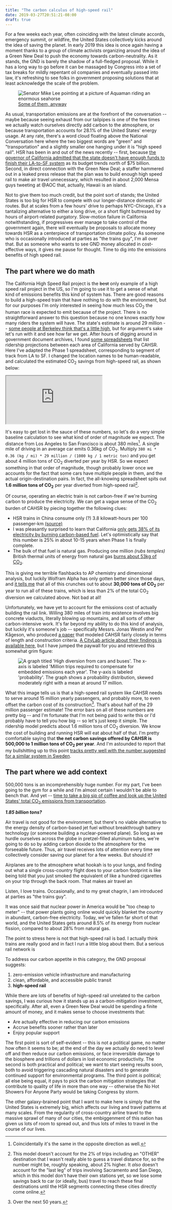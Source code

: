 ```yaml
---
title: "The carbon calculus of high-speed rail"
date: 2019-03-27T20:51:21-08:00
draft: true
---
```


For a few weeks each year, often coinciding with the latest climate accords, emergency summit, or wildfire, the United States collectively kicks around the idea of saving the planet. In early 2019 this idea is once again having a moment thanks to a group of climate activists organizing around the idea of a Green New Deal to push the economy towards carbon-neutrality. As it stands, the GND is barely the shadow of a full-fledged proposal. While it has a long way to go before it can be massaged by Congress into a set of tax breaks for mildly repentant oil companies and eventually passed into law, it's refreshing to see folks in government proposing solutions that at least acknowledge the scale of the problem.

<figure class="img">
    <img src="/images/mike-lee.png" alt="Senator Mike Lee pointing at a picture of Aquaman riding an enormous seahorse"/>
    <figcaption>
        <a href="https://twitter.com/_waleedshahid/status/1110580141493755904">Some of them, anyway
        </a>
    </figcaption>
</figure>

As usual, transportation emissions are at the forefront of the conversation -- maybe because seeing exhaust from our tailpipes is one of the few times we actually watch ourselves directly add carbon to the atmosphere, or because transportation accounts for 28.1% of the United States' energy usage. At any rate, there's a word cloud floating above the National Conversation here where the two biggest words are "green" and "transportation" and a slightly smaller one hanging under it is "high speed rail". HSR has been in and out of the news recently -- first, because [the governor of California admitted that the state doesn't have enough funds to finish their LA-to-SF system](https://sf.curbed.com/2019/2/12/18222279/governor-gavin-newsom-high-speed-rail-canceled-california) as its budget trends north of $75 billion. Second, in direct connection with the Green New Deal; a staffer hammered out in a leaked press release that the plan was to build enough high speed rail to make air travel unnecessary, which resulted in about 2,000 Mensa guys tweeting at @AOC that, actually, Hawaii is an island.

Not to give them too much credit, but the point sort of stands; the United States is too big for HSR to compete with our longer-distance domestic air routes. But at scales from a few hours' drive to perhaps NYC-Chicago, it's a tantalizing alternative to either a long drive, or a short flight buttressed by hours of airport-related purgatory. Slow-motion failure in California notwithstanding, if progressives ever manage to take control of the government again, there will eventually be proposals to allocate money towards HSR as a centerpiece of transportation climate policy. As someone who is occasionally introduced at parties as "the trains guy", I'm all over that. But as someone who wants to see GND money allocated in cost-effective ways, it gives me pause for thought. Time to dig into the emissions benefits of high speed rail.

## The part where we do math

The California High Speed Rail project is the ~~best~~ only example of a high speed rail project in the US, so I'm going to use it to get a sense of what kind of emissions benefits this kind of system has. There are good reasons to build a high-speed train that have nothing to do with the environment, but for our purposes I'm only interested in seeing how much less CO<sub>2</sub> the human race is expected to emit because of the project. There is no straightforward answer to this question because no one knows exactly how many riders the system will have. The state's estimate is around 29 million -- [some people at Berkeley think that's a little high](https://its.berkeley.edu/news/its/2010/07/01), but for argument's sake let's run with it and see how far we get. After hours of digging around in government document archives, I found [some spreadsheets](http://calhsr.com/resources/ridership-forecast/) that list ridership projections between each area of California served by CAHSR. Here I've adapted the Phase 1 spreadsheet, corresponding to segment of track from LA to SF. I changed the location names to be human-readable, and calculated the estimated CO<sub>2</sub> savings from high-speed rail, as shown below:

<iframe class="big-iframe" src="https://docs.google.com/spreadsheets/d/e/2PACX-1vTSjiFE3oIPsmnQlBeS0EXJfISqOH5f0DRoIAYd8iueA9Gua2ClxytqF_boivxscAWbf_Rd5L-hhwLI/pubhtml?widget=true&amp;headers=false" class=></iframe>

It's easy to get lost in the sauce of these numbers, so let's do a very simple baseline calculation to see what kind of order of magnitude we expect. The distance from Los Angeles to San Francisco is about 380 miles[^1]. A single mile of driving in an average car emits 0.36kg of CO<sub>2</sub>. Multiply `380 mi * 0.36 (kg / mi) * 29 million / (1000 kg / 1 metric ton)` and you get about 4 million tons of CO<sub>2</sub> diverted per year by HSR. So we expect something in that order of magnitude, though probably lower once we accounts for the fact that some cars have multiple people in them, and the actual origin-destination pairs. In fact, the all-knowing spreadsheet spits out **1.6 million tons of CO<sub>2</sub>** per year diverted from high-speed rail[^2].

Of course, operating an electric train is not carbon-free if we're burning carbon to produce the electricity. We can get a vague sense of the CO<sub>2</sub> burden of CAHSR by piecing together the following clues:

- HSR trains in China consume only (?) 3.8 kilowatt-hours per 100 passenger-km [(source)](http://en.people.cn/n3/2017/0929/c90000-9275504.html)
- I was pleasantly surprised to learn that California [only gets 38% of its electricity by burning carbon-based fuel](https://www.energy.ca.gov/almanac/electricity_data/total_system_power.html). Let's optimistically say that this number is 25% in about 10-15 years when Phase 1 is finally complete.
- The bulk of that fuel is natural gas. Producing one million _(rubs temples)_ British thermal units of energy from natural gas [burns about 53kg of CO<sub>2</sub>](https://www.eia.gov/environment/emissions/co2_vol_mass.php).

This is giving me terrible flashbacks to AP chemistry and dimensional analysis, but luckily Wolfram Alpha has only gotten better since those days, and [it tells me](https://www.wolframalpha.com/input/?i=0.25+*+29+million+passengers++*+(3.8kwh+%2F+(passenger+*+100+kilometer))+*+(380+miles)+*+(53+kg+CO2+%2F+1e6+BTU)) that all of this crunches out to about **30,000 tons of CO<sub>2</sub>** per year to run all of these trains, which is less than 2% of the total CO<sub>2</sub> diversion we calculated above. Not bad at all!

Unfortunately, we have yet to account for the emissions cost of actually building the rail link. Willing 380 miles of train into existence involves big concrete viaducts, literally blowing up mountains, and all sorts of other carbon-intensive work. It's far beyond my ability to do this kind of analysis, but luckily it's someone's job -- specifically Messrs. Jonas Westin and Per Kågeson, who produced [a paper](https://doi.org/10.1016/j.trd.2011.09.006) that modeled CAHSR fairly closely in terms of length and construction criteria. [A CityLab article about their findings is available here](https://www.citylab.com/transportation/2011/11/how-green-high-speed-rail/492/), but I have jumped the paywall for you and retrieved this somewhat grim figure:

<figure class="img">
    <img src="/images/hsr-offset.png" alt="A graph titled 'High diversion from cars and buses'. The x-axis is labeled 'Million trips required to compensate for embedded emissions each year'. The y-axis is labeled 'probability'. The graph shows a probability distribution, skewed moderately right with a mean at around 17 million."/>
</figure>

What this image tells us is that a high-speed rail system like CAHSR needs to serve around 15 million yearly passengers, and probably more, to even offset the carbon cost of its construction[^3]. That's about half of the 29 million passenger estimate! The error bars on all of these numbers are pretty big -- and I'm fortunate that I'm not being paid to write this or I'd probably have to tell you how big -- so let's just keep it simple. The ridership model predicts about 1.6 million tons of CO<sub>2</sub> diversion. We know the cost of building and running HSR will eat about half of that. I'm pretty comfortable saying that **the net carbon savings offered by CAHSR is 500,000 to 1 million tons of CO<sub>2</sub> per year**. And I'm astounded to report that my bullshitting up to this point [tracks pretty well with the number suggested for a similar system in Sweden](https://doi.org/10.1016/j.trd.2010.12.004).

## The part where we add context

500,000 tons is an incomprehensibly huge number. For my part, I've been going to the gym for a while and I'm almost certain I wouldn't be able to bench that. And yet -- [time to take a big sip of coffee and look up the United States' total CO<sub>2</sub> emissions from transportation](https://nepis.epa.gov/Exe/ZyPDF.cgi?Dockey=P100USI5.pdf).

_**1.85 billion tons?**_



Air travel is not good for the environment, but there's no viable alternative to the energy density of carbon-based jet fuel without breakthrough battery technology (or someone building a nuclear-powered plane). So long as we hurdle ourselves across the globe in pretzel-filled aluminum tubes, we're going to do so by adding carbon dioxide to the atmosphere for the forseeable future. Thus, air travel receives lots of attention every time we collectively consider saving our planet for a few weeks. But should it?

Airplanes are to the atmosphere what hookah is to your lungs, and finding out what a single cross-country flight does to your carbon footprint is like being told that you just smoked the equivalent of like a hundred cigarettes on your trip through the back room. That makes air travel an 

Listen, I love trains. Occasionally, and to my great chagrin, I am introduced at parties as "the trains guy".

It was once said that nuclear power in America would be "too cheap to meter" -- that power plants going online would quickly blanket the country in abundant, carbon-free electricity. Today, we've fallen far short of that world, and the United States gets around 8.5% of its energy from nuclear fission, compared to about 28% from natural gas.

The point to stress here is not that high-speed rail is bad. I actually think trains are really good and in fact I run a little blog about them. But a serious rail network is

 To address our carbon appetite in this category, the GND proposal suggests:

1. zero-emission vehicle infrastructure and manufacturing
2. clean, affordable, and accessible public transit
3. **high-speed rail**

While there are lots of benefits of high-speed rail unrelated to the carbon savings, I was curious how it stands up as a carbon-mitigation investment, specifically. After all, even a Green New Deal would be spending a finite amount of money, and it makes sense to choose investments that:

- Are actually effective in reducing our carbon emissions
- Accrue benefits sooner rather than later
- Enjoy popular support

The first point is sort of self-evident -- this is not a political game, no matter how often it seems to be; at the end of the day we actually do need to level off and then reduce our carbon emissions, or face irreversible damage to the biosphere and trillions of dollars in lost economic productivity. The second is both practical and political; we want to start seeing results soon, both to avoid triggering cascading natural disasters and to generate continued support for environmental programs. The third point _is_ political; all else being equal, it pays to pick the carbon mitigation strategies that contribute to quality of life in more than one way -- otherwise the No Hot Showers For Anyone Party would be taking Congress by storm.

The other galaxy-brained point that I want to make here is simply that the United States is extremely big, which affects our living and travel patterns at many scales. From the regularity of cross-country airline travel to the massive sprawl of many of our cities, the embiggenment of this nation has given us lots of room to spread out, and thus lots of miles to travel in the course of our lives.

[^1]: Coincidentally it's the same in the opposite direction as well.

[^2]: This model doesn't account for the 2% of trips including an "OTHER" destination that I wasn't really able to guess a travel distance for, so the number might be, roughly speaking, about 2% higher. It _also_ doesn't account for the "last leg" of trips involving Sacramento and San Diego, which in this model don't have their own stations yet, so we lose some savings back to car (or ideally, bus) travel to reach these final destinations until the HSR segments connecting these cities directly come online.

[^3]: Over the next 50 years.